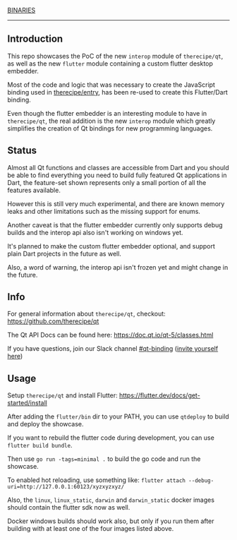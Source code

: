 [BINARIES](https://github.com/therecipe/flutter/releases/tag/v0.0.0)

---

Introduction
------------

This repo showcases the PoC of the new `interop` module of `therecipe/qt`, as well as the new `flutter` module containing a custom flutter desktop embedder.

Most of the code and logic that was necessary to create the JavaScript binding used in [therecipe/entry](https://github.com/therecipe/entry), has been re-used to create this Flutter/Dart binding.

Even though the flutter embedder is an interesting module to have in `therecipe/qt`, the real addition is the new `interop` module which greatly simplifies the creation of Qt bindings for new programming languages.

Status
------

Almost all Qt functions and classes are accessible from Dart and you should be able to find everything you need to build fully featured Qt applications in Dart, the feature-set shown represents only a small portion of all the features available.

However this is still very much experimental, and there are known memory leaks and other limitations such as the missing support for enums.

Another caveat is that the flutter embedder currently only supports debug builds and the interop api also isn't working on windows yet.

It's planned to make the custom flutter embedder optional, and support plain Dart projects in the future as well.

Also, a word of warning, the interop api isn't frozen yet and might change in the future.

Info
----

For general information about `therecipe/qt`, checkout: https://github.com/therecipe/qt

The Qt API Docs can be found here: https://doc.qt.io/qt-5/classes.html

If you have questions, join our Slack channel [#qt-binding](https://gophers.slack.com/messages/qt-binding/details) ([invite yourself here](https://invite.slack.golangbridge.org)\)

Usage
-----

Setup `therecipe/qt` and install Flutter: https://flutter.dev/docs/get-started/install

After adding the `flutter/bin` dir to your PATH, you can use `qtdeploy` to build and deploy the showcase.

If you want to rebuild the flutter code during development, you can use `flutter build bundle`.

Then use `go run -tags=minimal .` to build the go code and run the showcase.

To enabled hot reloading, use something like: `flutter attach --debug-uri=http://127.0.0.1:60123/xyzxyzxyz/`

Also, the `linux`, `linux_static`, `darwin` and `darwin_static` docker images should contain the flutter sdk now as well.

Docker windows builds should work also, but only if you run them after building with at least one of the four images listed above.